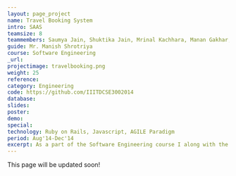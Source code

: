 ```yaml
---
layout: page_project
name: Travel Booking System
intro: SAAS
teamsize: 8
teammembers: Saumya Jain, Shuktika Jain, Mrinal Kachhara, Manan Gakhar, Mansi Verma, Akanksha, Danish Goel
guide: Mr. Manish Shrotriya
course: Software Engineering
_url: 
projectimage: travelbooking.png
weight: 25
reference: 
category: Engineering
code: https://github.com/IIITDCSE3002014
database:
slides: 
poster: 
demo:
special:
technology: Ruby on Rails, Javascript, AGILE Paradigm
period: Aug'14-Dec'14
excerpt: As a part of the Software Engineering course I along with the team made a SAAS web application using ruby on rails framework. The Web Application consisted of a system to allow a Travel Agent to effectively run his business by adding and using a set of applets that the service provides.
---
```

This page will be updated soon!